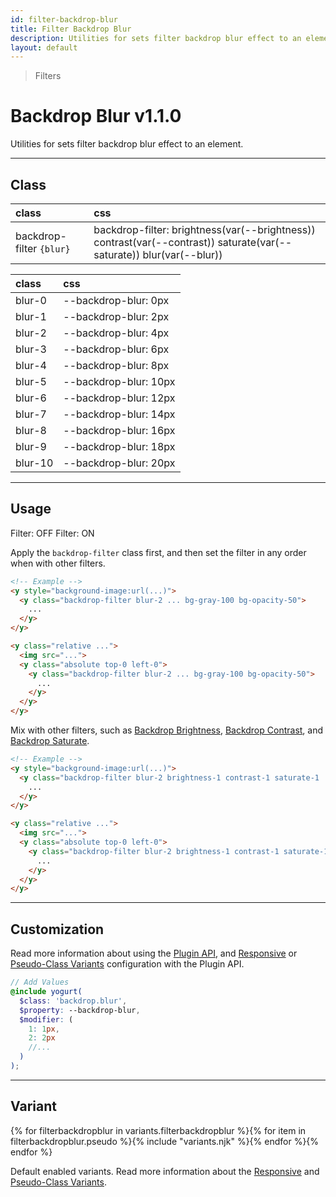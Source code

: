 ```yaml
---
id: filter-backdrop-blur
title: Filter Backdrop Blur
description: Utilities for sets filter backdrop blur effect to an element.
layout: default
---
```


> Filters

# Backdrop Blur <span class="ml-1 px-2 py-1 text-sm text-gray-600 (dark)text-charcoal-100 bg-gray-300 (dark)bg-gray-600">v1.1.0</span>

Utilities for sets filter backdrop blur effect to an element.

---

## Class

| <span class="px-3 py-1 text-white (dark)text-charcoal-100 bg-charcoal-100 (dark)bg-gray-600 rounded-full">class</span> | <span class="px-3 py-1 text-white (dark)text-charcoal-100 bg-charcoal-100 (dark)bg-gray-600 rounded-full">css</span> |
|:--|:--|
| backdrop-filter `{blur}` | backdrop-filter: brightness(var(--brightness)) contrast(var(--contrast)) saturate(var(--saturate)) blur(var(--blur)) |

<style>
.supports {
  display: block
}
@supports (backdrop-filter: blur(0)) {
  .supports {
    display: none
  }
}
</style>

<y class="supports m-4 p-3 border-l-8 border-orange-600 text-sm text-orange-600 (dark)text-orange-500 bg-orange-200 (dark)bg-orange-900">
  <span class="pr-1 font-semibold">
    Note:
  </span>
  Your browser does not currently support the utilities.
</y>

| <span class="px-3 py-1 text-white (dark)text-charcoal-100 bg-charcoal-100 (dark)bg-gray-600 rounded-full">class</span> | <span class="px-3 py-1 text-white (dark)text-charcoal-100 bg-charcoal-100 (dark)bg-gray-600 rounded-full">css</span> |
|:--|:--|
| blur-0 | --backdrop-blur: 0px |
| blur-1 | --backdrop-blur: 2px |
| blur-2 | --backdrop-blur: 4px |
| blur-3 | --backdrop-blur: 6px |
| blur-4 | --backdrop-blur: 8px |
| blur-5 | --backdrop-blur: 10px |
| blur-6 | --backdrop-blur: 12px |
| blur-7 | --backdrop-blur: 14px |
| blur-8 | --backdrop-blur: 16px |
| blur-9 | --backdrop-blur: 18px |
| blur-10 | --backdrop-blur: 20px |

---

## Usage

<y class="mx-2 my-2 mx-auto flex">
  <y class="p-2 w-1/2">
    <y class="flex justify-center items-center w-full h-48 bg-auto bg-center bg-no-repeat rounded-lg"
       style="background-image:url('https://picsum.photos/500?=4')">
      <y class="w-32 h-32 bg-gray-100 bg-opacity-50"></y>
    </y>
    <y class="pt-2 text-sm text-center">
      Filter: OFF
    </y>
  </y>
  <y class="m-2 w-1/2">
    <y class="flex justify-center items-center w-full h-48 bg-auto bg-center bg-no-repeat rounded-lg"
       style="background-image:url('https://picsum.photos/500?=4')">
      <y class="backdrop-filter blur-3 w-32 h-32 bg-gray-100 bg-opacity-50"></y>
    </y>
    <y class="pt-2 text-sm text-center">
      Filter: ON
    </y>
  </y>
</y>

Apply the `backdrop-filter` class first, and then set the filter in any order when with other filters.

```html
<!-- Example -->
<y style="background-image:url(...)">
  <y class="backdrop-filter blur-2 ... bg-gray-100 bg-opacity-50">
    ...
  </y>
</y>

<y class="relative ...">
  <img src="...">
  <y class="absolute top-0 left-0">
    <y class="backdrop-filter blur-2 ... bg-gray-100 bg-opacity-50">
      ...
    </y>
  </y>
</y>
```

Mix with other filters, such as [Backdrop Brightness](/filter-backdrop-brightness/), [Backdrop Contrast](/filter-backdrop-contrast/), and [Backdrop Saturate](/filter-backdrop-saturate/).

```html
<!-- Example -->
<y style="background-image:url(...)">
  <y class="backdrop-filter blur-2 brightness-1 contrast-1 saturate-1 ... bg-gray-100 bg-opacity-50">
    ...
  </y>
</y>

<y class="relative ...">
  <img src="...">
  <y class="absolute top-0 left-0">
    <y class="backdrop-filter blur-2 brightness-1 contrast-1 saturate-1 ... bg-gray-100 bg-opacity-50">
      ...
    </y>
  </y>
</y>
```

---

## Customization

Read more information about using the [Plugin API](/plugin-api/), and  [Responsive](/responsive) or [Pseudo-Class Variants](/pseudo-class-variants/) configuration with the Plugin API.

```scss
// Add Values
@include yogurt(
  $class: 'backdrop.blur',
  $property: --backdrop-blur,
  $modifier: (
    1: 1px,
    2: 2px
    //...
  )
);
```

---

## Variant

<y class="flex flex-gap-2 flex-wrap justify-start items-center">{% for filterbackdropblur in variants.filterbackdropblur %}{% for item in filterbackdropblur.pseudo %}{% include "variants.njk" %}{% endfor %}{% endfor %}</y>

Default enabled variants. Read more information about the [Responsive](/responsive) and [Pseudo-Class Variants](/pseudo-class-variants/).


